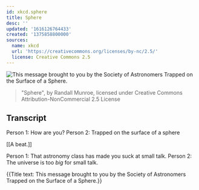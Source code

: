 ```yaml
---
id: xkcd.sphere
title: Sphere
desc: ''
updated: '1616126764433'
created: '1375858800000'
sources:
  name: xkcd
  url: 'https://creativecommons.org/licenses/by-nc/2.5/'
  license: Creative Commons 2.5
---
```

![This message brought to you by the Society of Astronomers Trapped on the Surface of a Sphere.](https://imgs.xkcd.com/comics/sphere.png)
> "Sphere", by Randall Munroe, licensed under Creative Commons Attribution-NonCommercial 2.5 License

## Transcript
Person 1: How are you?
Person 2: Trapped on the surface of a sphere

[[A beat.]]

Person 1: That astronomy class has made you suck at small talk.
Person 2: The universe is too *big* for small talk.

{{Title text: This message brought to you by the Society of Astronomers Trapped on the Surface of a Sphere.}}
